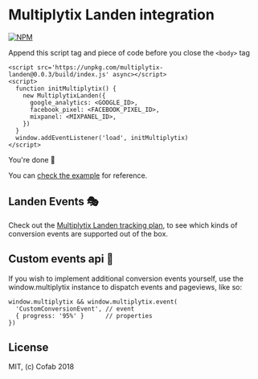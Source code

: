 Multiplytix Landen integration
==============================

[![NPM](https://img.shields.io/npm/v/multiplytix-landen.svg)](https://www.npmjs.com/package/multiplytix-landen)

Append this script tag and piece of code before you close the `<body>` tag

```
<script src='https://unpkg.com/multiplytix-landen@0.0.3/build/index.js' async></script>
<script>
  function initMultiplytix() {
    new MultiplytixLanden({
      google_analytics: <GOOGLE_ID>,
      facebook_pixel: <FACEBOOK_PIXEL_ID>,
      mixpanel: <MIXPANEL_ID>,
    })
  }
  window.addEventListener('load', initMultiplytix)
</script>
```

You're done 🎉

You can [check the example](https://github.com/cofablab/multiplytix-landen/blob/master/example/index.html#L436) for reference.

## Landen Events 🎭

Check out the [Multiplytix Landen tracking plan](https://github.com/cofablab/multiplytix-landen/blob/master/TRACKING_PLAN.md), to see which kinds of conversion events are supported out of the box.

## Custom events api 🛂

If you wish to implement additional conversion events yourself, use the window.multiplytix instance to dispatch events and pageviews, like so:

```
window.multiplytix && window.multiplytix.event(
  'CustomConversionEvent', // event
  { progress: '95%' }      // properties
})
```

## License

MIT, (c) Cofab 2018

